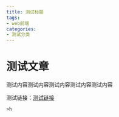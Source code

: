 ```yaml
---
title: 测试标题
tags:
- web前端
categories: 
- 测试分类
---
```


# 测试文章
测试内容测试内容测试内容测试内容测试内容

测试链接：[测试链接](https://ophita.github.io/2022/11/15/hello-world/)


```dialogue
>h
```

